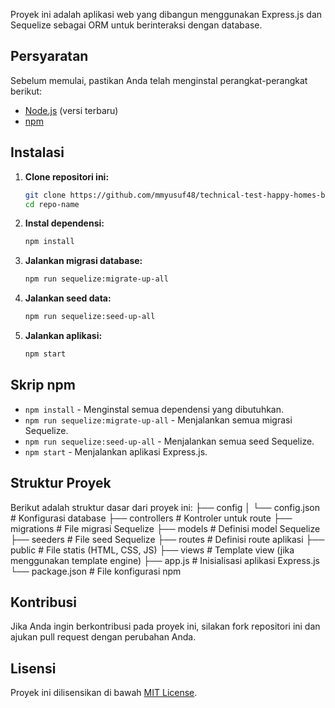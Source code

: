 Proyek ini adalah aplikasi web yang dibangun menggunakan Express.js dan Sequelize sebagai ORM untuk berinteraksi dengan database.

## Persyaratan

Sebelum memulai, pastikan Anda telah menginstal perangkat-perangkat berikut:

- [Node.js](https://nodejs.org/) (versi terbaru)
- [npm](https://www.npmjs.com/)

## Instalasi

1. **Clone repositori ini:**

    ```bash
    git clone https://github.com/mmyusuf48/technical-test-happy-homes-beck-end
    cd repo-name
    ```

2. **Instal dependensi:**

    ```bash
    npm install
    ```

3. **Jalankan migrasi database:**

    ```bash
    npm run sequelize:migrate-up-all
    ```

4. **Jalankan seed data:**

    ```bash
    npm run sequelize:seed-up-all
    ```

5. **Jalankan aplikasi:**

    ```bash
    npm start
    ```

## Skrip npm

- `npm install` - Menginstal semua dependensi yang dibutuhkan.
- `npm run sequelize:migrate-up-all` - Menjalankan semua migrasi Sequelize.
- `npm run sequelize:seed-up-all` - Menjalankan semua seed Sequelize.
- `npm start` - Menjalankan aplikasi Express.js.

## Struktur Proyek

Berikut adalah struktur dasar dari proyek ini:
├── config
│ └── config.json # Konfigurasi database
├── controllers # Kontroler untuk route
├── migrations # File migrasi Sequelize
├── models # Definisi model Sequelize
├── seeders # File seed Sequelize
├── routes # Definisi route aplikasi
├── public # File statis (HTML, CSS, JS)
├── views # Template view (jika menggunakan template engine)
├── app.js # Inisialisasi aplikasi Express.js
└── package.json # File konfigurasi npm


## Kontribusi

Jika Anda ingin berkontribusi pada proyek ini, silakan fork repositori ini dan ajukan pull request dengan perubahan Anda.

## Lisensi

Proyek ini dilisensikan di bawah [MIT License](LICENSE).

